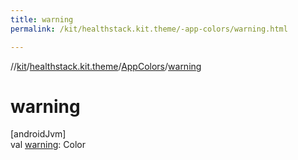 ```yaml
---
title: warning
permalink: /kit/healthstack.kit.theme/-app-colors/warning.html

---
```

//[kit](/kit.html)/[healthstack.kit.theme](../index.html)/[AppColors](index.html)/[warning](warning.html)



# warning



[androidJvm]\
val [warning](warning.html): Color




